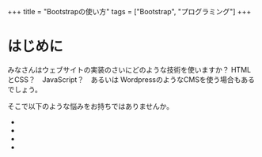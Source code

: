 +++
title = "Bootstrapの使い方"
tags = ["Bootstrap", "プログラミング"]
+++

# はじめに
みなさんはウェブサイトの実装のさいにどのような技術を使いますか？
HTMLとCSS？　JavaScript？　あるいは WordpressのようなCMSを使う場合もあるでしょう。

そこで以下のような悩みをお持ちではありませんか。

-

-

-

-


